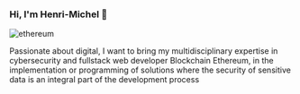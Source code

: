 
### Hi, I'm Henri-Michel 👋
<img src="https://user-images.githubusercontent.com/65901087/126628996-0beee8bb-c604-4fbb-abc6-df3abad5d804.jpg" alt="ethereum">

Passionate about digital, I want to bring my multidisciplinary expertise in cybersecurity and fullstack web developer Blockchain Ethereum, in the implementation or programming of solutions where the security of sensitive data is an integral part of the development process





